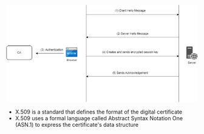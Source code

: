![handshake](../img/https-handshake.png)


- X.509 is a standard that defines the format of the digital certificate
- X.509 uses a formal language called Abstract Syntax Notation One (ASN.1) to express the certificate's data structure